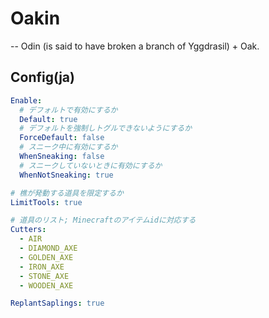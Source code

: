 # Oakin
-- Odin (is said to have broken a branch of Yggdrasil) + Oak.

## Config(ja)
```yaml
Enable:
  # デフォルトで有効にするか
  Default: true
  # デフォルトを強制しトグルできないようにするか
  ForceDefault: false
  # スニーク中に有効にするか
  WhenSneaking: false
  # スニークしていないときに有効にするか
  WhenNotSneaking: true

# 樵が発動する道具を限定するか
LimitTools: true

# 道具のリスト; Minecraftのアイテムidに対応する
Cutters:
  - AIR
  - DIAMOND_AXE
  - GOLDEN_AXE
  - IRON_AXE
  - STONE_AXE
  - WOODEN_AXE

ReplantSaplings: true
```